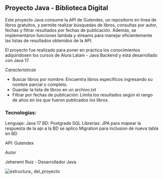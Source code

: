 ## Proyecto Java - Biblioteca Digital

Este proyecto Java consume la API de Gutendex, un repositorio en línea de libros gratuitos, y permite realizar búsquedas de libros, consultas por autor, fechas y filtrar resultados por fechas de publicación. Además, se implementaron funciones lambda y streams para manejar eficientemente las listas de resultados obtenidos de la API.

El proyecto fue realizado para poner en practica los conocimientos adquiridosen los cursos de Alura Latam - Java Backend y está desarrollado con Java 17.

_Caracteristicas_

* Buscar libros por nombre: Encuentra libros específicos ingresando su nombre parcial o completo.
* Guardar la lista de libros en un archivo.txt
* Filtrar por fechas de publicación: Limita los resultados según el rango de años en los que fueron publicados los libros.

### Tecnologías:
Lenguaje: Java 17
BD: Postgrade SQL
Librerias: JPA para mapear la respuesta de la api a la BD
se aplico Migration para inclusion de nueva tabla en BD

API: Gutendex


Autor

Jeheremi Ruiz - Desarrollador Java

![estructura_ del_proyecto](mvn/assets/estructuraProyectoLibreria.png)
